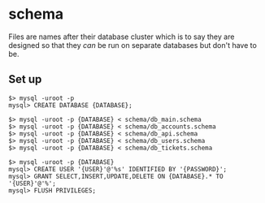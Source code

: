 # schema

Files are names after their database cluster which is to say they are designed so that they _can_ be run on separate databases but don't have to be.

## Set up

```
$> mysql -uroot -p
mysql> CREATE DATABASE {DATABASE};

$> mysql -uroot -p {DATABASE} < schema/db_main.schema
$> mysql -uroot -p {DATABASE} < schema/db_accounts.schema 
$> mysql -uroot -p {DATABASE} < schema/db_api.schema
$> mysql -uroot -p {DATABASE} < schema/db_users.schema
$> mysql -uroot -p {DATABASE} < schema/db_tickets.schema

$> mysql -uroot -p {DATABASE}
mysql> CREATE USER '{USER}'@'%s' IDENTIFIED BY '{PASSWORD}';
mysql> GRANT SELECT,INSERT,UPDATE,DELETE ON {DATABASE}.* TO '{USER}'@'%';
mysql> FLUSH PRIVILEGES;
```